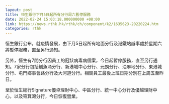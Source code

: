 ```yaml
---
layout: post
title: 恒生銀行下月5日起所有分行周六暫停服務
date: 2022-02-24 15:03:18.000000000 +08:00
link: https://news.rthk.hk/rthk/ch/component/k2/1635623-20220224.htm
categories: rthk
---
```


恒生銀行公布，就疫情發展，由下月5日起所有地面分行及港鐵站辦事處於星期六將暫停服務，直至另行通知。

另外，恒生有7間分行因員工的冠狀病毒病個案，今日起暫停服務，直至另行通知。7家分行包括鰂魚涌分行、新港城中心分行、元朗分行、油麻地分行、東港城分行、屯門鄉事會路分行及大河道分行。相關員工最後上班日期分別在上周五至昨日。

至於恒生總行Signature優卓理財中心、中區分行、統一中心分行及優越理財中心，以及筲箕灣分行，今日恢復營業。
